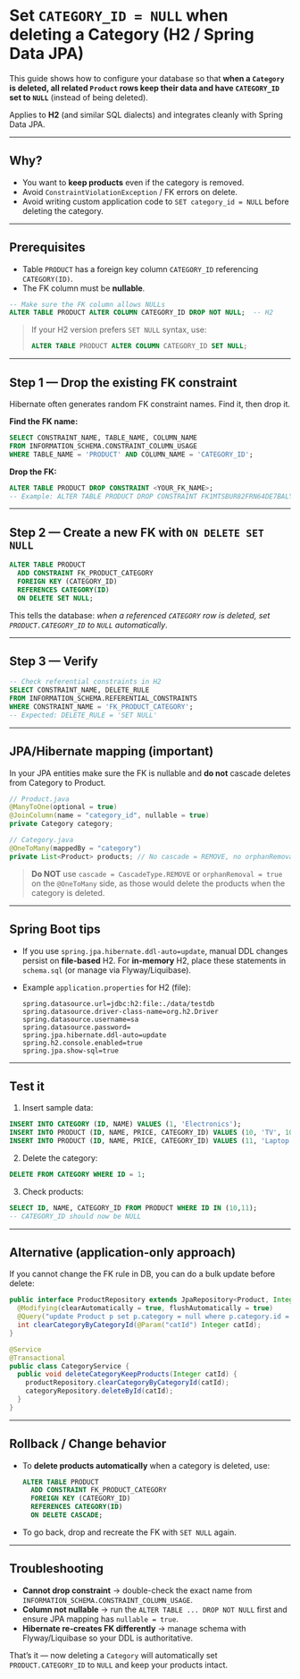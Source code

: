 # Set `CATEGORY_ID = NULL` when deleting a Category (H2 / Spring Data JPA)

This guide shows how to configure your database so that **when a `Category` is deleted, all related `Product` rows keep their data and have `CATEGORY_ID` set to `NULL`** (instead of being deleted).

Applies to **H2** (and similar SQL dialects) and integrates cleanly with Spring Data JPA.

---

## Why?

* You want to **keep products** even if the category is removed.
* Avoid `ConstraintViolationException` / FK errors on delete.
* Avoid writing custom application code to `SET category_id = NULL` before deleting the category.

---

## Prerequisites

* Table `PRODUCT` has a foreign key column `CATEGORY_ID` referencing `CATEGORY(ID)`.
* The FK column must be **nullable**.

```sql
-- Make sure the FK column allows NULLs
ALTER TABLE PRODUCT ALTER COLUMN CATEGORY_ID DROP NOT NULL;  -- H2
```

> If your H2 version prefers `SET NULL` syntax, use:
>
> ```sql
> ALTER TABLE PRODUCT ALTER COLUMN CATEGORY_ID SET NULL;
> ```

---

## Step 1 — Drop the existing FK constraint

Hibernate often generates random FK constraint names. Find it, then drop it.

**Find the FK name:**

```sql
SELECT CONSTRAINT_NAME, TABLE_NAME, COLUMN_NAME
FROM INFORMATION_SCHEMA.CONSTRAINT_COLUMN_USAGE
WHERE TABLE_NAME = 'PRODUCT' AND COLUMN_NAME = 'CATEGORY_ID';
```

**Drop the FK:**

```sql
ALTER TABLE PRODUCT DROP CONSTRAINT <YOUR_FK_NAME>;
-- Example: ALTER TABLE PRODUCT DROP CONSTRAINT FK1MTSBUR82FRN64DE7BALYMQ9S;
```

---

## Step 2 — Create a new FK with `ON DELETE SET NULL`

```sql
ALTER TABLE PRODUCT
  ADD CONSTRAINT FK_PRODUCT_CATEGORY
  FOREIGN KEY (CATEGORY_ID)
  REFERENCES CATEGORY(ID)
  ON DELETE SET NULL;
```

This tells the database: *when a referenced `CATEGORY` row is deleted, set `PRODUCT.CATEGORY_ID` to `NULL` automatically*.

---

## Step 3 — Verify

```sql
-- Check referential constraints in H2
SELECT CONSTRAINT_NAME, DELETE_RULE
FROM INFORMATION_SCHEMA.REFERENTIAL_CONSTRAINTS
WHERE CONSTRAINT_NAME = 'FK_PRODUCT_CATEGORY';
-- Expected: DELETE_RULE = 'SET NULL'
```

---

## JPA/Hibernate mapping (important)

In your JPA entities make sure the FK is nullable and **do not** cascade deletes from Category to Product.

```java
// Product.java
@ManyToOne(optional = true)
@JoinColumn(name = "category_id", nullable = true)
private Category category;

// Category.java
@OneToMany(mappedBy = "category")
private List<Product> products; // No cascade = REMOVE, no orphanRemoval
```

> **Do NOT** use `cascade = CascadeType.REMOVE` or `orphanRemoval = true` on the `@OneToMany` side, as those would delete the products when the category is deleted.

---

## Spring Boot tips

* If you use `spring.jpa.hibernate.ddl-auto=update`, manual DDL changes persist on **file-based** H2. For **in-memory** H2, place these statements in `schema.sql` (or manage via Flyway/Liquibase).
* Example `application.properties` for H2 (file):

  ```properties
  spring.datasource.url=jdbc:h2:file:./data/testdb
  spring.datasource.driver-class-name=org.h2.Driver
  spring.datasource.username=sa
  spring.datasource.password=
  spring.jpa.hibernate.ddl-auto=update
  spring.h2.console.enabled=true
  spring.jpa.show-sql=true
  ```

---

## Test it

1. Insert sample data:

```sql
INSERT INTO CATEGORY (ID, NAME) VALUES (1, 'Electronics');
INSERT INTO PRODUCT (ID, NAME, PRICE, CATEGORY_ID) VALUES (10, 'TV', 1000, 1);
INSERT INTO PRODUCT (ID, NAME, PRICE, CATEGORY_ID) VALUES (11, 'Laptop', 2000, 1);
```

2. Delete the category:

```sql
DELETE FROM CATEGORY WHERE ID = 1;
```

3. Check products:

```sql
SELECT ID, NAME, CATEGORY_ID FROM PRODUCT WHERE ID IN (10,11);
-- CATEGORY_ID should now be NULL
```

---

## Alternative (application-only approach)

If you cannot change the FK rule in DB, you can do a bulk update before delete:

```java
public interface ProductRepository extends JpaRepository<Product, Integer> {
  @Modifying(clearAutomatically = true, flushAutomatically = true)
  @Query("update Product p set p.category = null where p.category.id = :catId")
  int clearCategoryByCategoryId(@Param("catId") Integer catId);
}

@Service
@Transactional
public class CategoryService {
  public void deleteCategoryKeepProducts(Integer catId) {
    productRepository.clearCategoryByCategoryId(catId);
    categoryRepository.deleteById(catId);
  }
}
```

---

## Rollback / Change behavior

* To **delete products automatically** when a category is deleted, use:

  ```sql
  ALTER TABLE PRODUCT
    ADD CONSTRAINT FK_PRODUCT_CATEGORY
    FOREIGN KEY (CATEGORY_ID)
    REFERENCES CATEGORY(ID)
    ON DELETE CASCADE;
  ```
* To go back, drop and recreate the FK with `SET NULL` again.

---

## Troubleshooting

* **Cannot drop constraint** → double-check the exact name from `INFORMATION_SCHEMA.CONSTRAINT_COLUMN_USAGE`.
* **Column not nullable** → run the `ALTER TABLE ... DROP NOT NULL` first and ensure JPA mapping has `nullable = true`.
* **Hibernate re-creates FK differently** → manage schema with Flyway/Liquibase so your DDL is authoritative.

That’s it — now deleting a `Category` will automatically set `PRODUCT.CATEGORY_ID` to `NULL` and keep your products intact.
